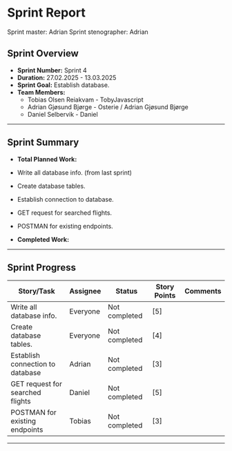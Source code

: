 # **Sprint Report**

Sprint master: Adrian
Sprint stenographer: Adrian

## **Sprint Overview**

- **Sprint Number:** Sprint 4
- **Duration:** 27.02.2025 - 13.03.2025
- **Sprint Goal:** Establish database.
- **Team Members:**
  - Tobias Olsen Reiakvam - TobyJavascript
  - Adrian Gjøsund Bjørge - Osterie / Adrian Gjøsund Bjørge
  - Daniel Selbervik - Daniel

---

## **Sprint Summary**

- **Total Planned Work:**
- Write all database info. (from last sprint)
- Create database tables.
- Establish connection to database.
- GET request for searched flights.
- POSTMAN for existing endpoints.

- **Completed Work:**

---

## **Sprint Progress**

| Story/Task                       | Assignee | Status        | Story Points | Comments |
| -------------------------------- | -------- | ------------- | ------------ | -------- |
| Write all database info.         | Everyone | Not completed | [5]          |          |
| Create database tables.          | Everyone | Not completed | [4]          |          |
| Establish connection to database | Adrian   | Not completed | [3]          |          |
| GET request for searched flights | Daniel   | Not completed | [5]          |          |
| POSTMAN for existing endpoints   | Tobias   | Not completed | [3]          |          |

---
